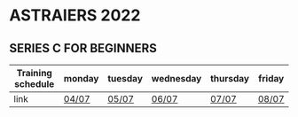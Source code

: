 # **ASTRAIERS** 2022

## **SERIES C FOR BEGINNERS** 

Training schedule  | monday | tuesday | wednesday | thursday | friday |
--- | --- | --- | --- |--- |--- |
link | [04/07](https://github.com/vuduynhiennn/c-for-beginners-/blob/main/lecture%20content/1st%20week%20(04%20to%2008/07)/0407.md) |[05/07](https://github.com/vuduynhiennn/c-for-beginners-/blob/main/lecture%20content/1st%20week%20(04%20to%2008/07)/0507.md) | [06/07](https://github.com/vuduynhiennn/c-for-beginners-/blob/main/lecture%20content/1st%20week%20(04%20to%2008/07)/0607.md) | [07/07](https://github.com/vuduynhiennn/c-for-beginners-/blob/main/lecture%20content/1st%20week%20(04%20to%2008/07)/0707.md)| [08/07](https://github.com/vuduynhiennn/c-for-beginners-/blob/main/lecture%20content/1st%20week%20(04%20to%2008/07)/0807.md) |

